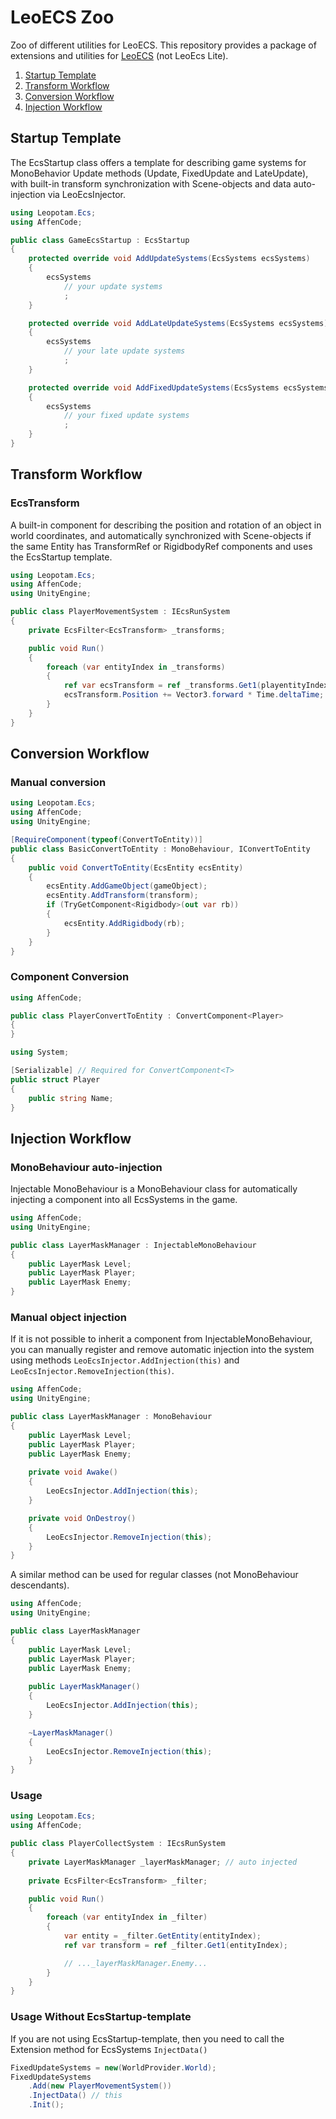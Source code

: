 # LeoECS Zoo
Zoo of different utilities for LeoECS.
This repository provides a package of extensions and utilities for [LeoECS](https://github.com/Leopotam/ecs) (not LeoEcs Lite).

1. [Startup Template](#startup-template)
2. [Transform Workflow](#transform-workflow)
3. [Conversion Workflow](#conversion-workflow)
4. [Injection Workflow](#injection-workflow)

## Startup Template

The EcsStartup class offers a template for describing game systems for MonoBehavior Update methods (Update, FixedUpdate and LateUpdate), with built-in transform synchronization with Scene-objects and data auto-injection via LeoEcsInjector.

```csharp
using Leopotam.Ecs;
using AffenCode;

public class GameEcsStartup : EcsStartup
{
    protected override void AddUpdateSystems(EcsSystems ecsSystems)
    {
        ecsSystems
            // your update systems
            ;
    }

    protected override void AddLateUpdateSystems(EcsSystems ecsSystems)
    {
        ecsSystems
            // your late update systems
            ;
    }

    protected override void AddFixedUpdateSystems(EcsSystems ecsSystems)
    {
        ecsSystems
            // your fixed update systems
            ;
    }
}
```

## Transform Workflow

### EcsTransform

A built-in component for describing the position and rotation of an object in world coordinates, and automatically synchronized with Scene-objects if the same Entity has TransformRef or RigidbodyRef components and uses the EcsStartup template.

```csharp
using Leopotam.Ecs;
using AffenCode;
using UnityEngine;

public class PlayerMovementSystem : IEcsRunSystem
{
    private EcsFilter<EcsTransform> _transforms;

    public void Run()
    {
        foreach (var entityIndex in _transforms)
        {
            ref var ecsTransform = ref _transforms.Get1(playentityIndexerIndex);
            ecsTransform.Position += Vector3.forward * Time.deltaTime;
        }
    }
}
```

## Conversion Workflow

### Manual conversion

```csharp
using Leopotam.Ecs;
using AffenCode;
using UnityEngine;

[RequireComponent(typeof(ConvertToEntity))]
public class BasicConvertToEntity : MonoBehaviour, IConvertToEntity
{
    public void ConvertToEntity(EcsEntity ecsEntity)
    {
        ecsEntity.AddGameObject(gameObject);
        ecsEntity.AddTransform(transform);
        if (TryGetComponent<Rigidbody>(out var rb))
        {
            ecsEntity.AddRigidbody(rb);
        }
    }
}
```

### Component Conversion

```csharp
using AffenCode;

public class PlayerConvertToEntity : ConvertComponent<Player>
{
}
```

```csharp
using System;

[Serializable] // Required for ConvertComponent<T>
public struct Player
{
    public string Name;
}
```

## Injection Workflow

### MonoBehaviour auto-injection

Injectable MonoBehaviour is a MonoBehaviour class for automatically injecting a component into all EcsSystems in the game.

```csharp
using AffenCode;
using UnityEngine;

public class LayerMaskManager : InjectableMonoBehaviour
{
    public LayerMask Level;
    public LayerMask Player;
    public LayerMask Enemy;
}
```

### Manual object injection

If it is not possible to inherit a component from InjectableMonoBehaviour, you can manually register and remove automatic injection into the system using methods `LeoEcsInjector.AddInjection(this)` and `LeoEcsInjector.RemoveInjection(this)`.
```csharp
using AffenCode;
using UnityEngine;

public class LayerMaskManager : MonoBehaviour
{
    public LayerMask Level;
    public LayerMask Player;
    public LayerMask Enemy;
    
    private void Awake()
    {
        LeoEcsInjector.AddInjection(this);
    }

    private void OnDestroy()
    {
        LeoEcsInjector.RemoveInjection(this);
    }
}
```

A similar method can be used for regular classes (not MonoBehaviour descendants).

```csharp
using AffenCode;
using UnityEngine;

public class LayerMaskManager
{
    public LayerMask Level;
    public LayerMask Player;
    public LayerMask Enemy;
    
    public LayerMaskManager()
    {
        LeoEcsInjector.AddInjection(this);
    }

    ~LayerMaskManager()
    {
        LeoEcsInjector.RemoveInjection(this);
    }
}
```

### Usage

```csharp
using Leopotam.Ecs;
using AffenCode;

public class PlayerCollectSystem : IEcsRunSystem
{
    private LayerMaskManager _layerMaskManager; // auto injected
    
    private EcsFilter<EcsTransform> _filter;

    public void Run()
    {
        foreach (var entityIndex in _filter)
        {
            var entity = _filter.GetEntity(entityIndex);
            ref var transform = ref _filter.Get1(entityIndex);

            // ..._layerMaskManager.Enemy...
        }
    }
}
```

### Usage Without EcsStartup-template

If you are not using EcsStartup-template, then you need to call the Extension method for EcsSystems `InjectData()`

```csharp
FixedUpdateSystems = new(WorldProvider.World);
FixedUpdateSystems
    .Add(new PlayerMovementSystem())
    .InjectData() // this
    .Init();
```

